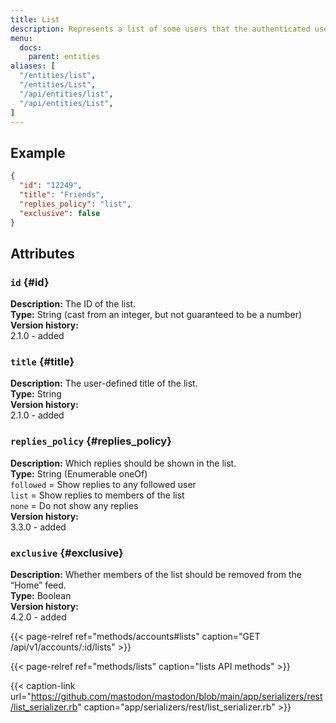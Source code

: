 ```yaml
---
title: List
description: Represents a list of some users that the authenticated user follows.
menu:
  docs:
    parent: entities
aliases: [
  "/entities/list",
  "/entities/List",
  "/api/entities/list",
  "/api/entities/List",
]
---
```


## Example

```json
{
  "id": "12249",
  "title": "Friends",
  "replies_policy": "list",
  "exclusive": false
}
```

## Attributes

### `id` {#id}

**Description:** The ID of the list.\
**Type:** String (cast from an integer, but not guaranteed to be a number)\
**Version history:**\
2.1.0 - added

### `title` {#title}

**Description:** The user-defined title of the list.\
**Type:** String\
**Version history:**\
2.1.0 - added

### `replies_policy` {#replies_policy}

**Description:** Which replies should be shown in the list.\
**Type:** String (Enumerable oneOf)\
`followed` = Show replies to any followed user\
`list` = Show replies to members of the list\
`none` = Do not show any replies\
**Version history:**\
3.3.0 - added

### `exclusive` {#exclusive}

**Description:** Whether members of the list should be removed from the “Home” feed.\
**Type:** Boolean\
**Version history:**\
4.2.0 - added

{{< page-relref ref="methods/accounts#lists" caption="GET /api/v1/accounts/:id/lists" >}}

{{< page-relref ref="methods/lists" caption="lists API methods" >}}

{{< caption-link url="https://github.com/mastodon/mastodon/blob/main/app/serializers/rest/list_serializer.rb" caption="app/serializers/rest/list_serializer.rb" >}}
